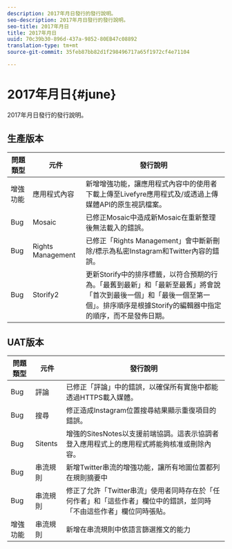 ```yaml
---
description: 2017年月日發行的發行說明。
seo-description: 2017年月日發行的發行說明。
seo-title: 2017年月日
title: 2017年月日
uuid: 70c39b30-896d-437a-9852-80EB47c08892
translation-type: tm+mt
source-git-commit: 35feb87bb82d1f298496717a65f1972cf4e71104

---
```



# 2017年月日{#june}

2017年月日發行的發行說明。

## 生產版本

| **問題類型** | **元件** | **發行說明** |
|---|---|---|
| 增強功能 | 應用程式內容 | 新增增強功能，讓應用程式內容中的使用者下載上傳至Livefyre應用程式及/或透過上傳媒體API的原生視訊檔案。 |
| Bug | Mosaic | 已修正Mosaic中造成新Mosaic在重新整理後無法載入的錯誤。 |
| Bug | Rights Management | 已修正「Rights Management」會中斷新刪除/標示為私密Instagram和Twitter內容的錯誤。 |
| Bug | Storify2 | 更新Storify中的排序標籤，以符合預期的行為。「最舊到最新」和「最新至最舊」將會說「首次到最後一個」和「最後一個至第一個」。排序順序是根據Storify的編輯器中指定的順序，而不是發佈日期。 |

## UAT版本

| **問題類型** | **元件** | **發行說明** |
|---|---|---|
| Bug | 評論 | 已修正「評論」中的錯誤，以確保所有實施中都能透過HTTPS載入媒體。 |
| Bug | 搜尋 | 修正造成Instagram位置搜尋結果顯示重復項目的錯誤。 |
| Bug | Sitents | 增強的SitesNotes以支援前端協調。這表示協調者登入應用程式上的應用程式將能夠核准或刪除內容。 |
| Bug | 串流規則 | 新增Twitter串流的增強功能，讓所有地圖位置都列在規則摘要中 |
| Bug | 串流規則 | 修正了允許「Twitter串流」使用者同時存在於「任何作者」和「這些作者」欄位中的錯誤，並同時「不由這些作者」欄位同時張貼。 |
| 增強功能 | 串流規則 | 新增在串流規則中依語言篩選推文的能力 |

